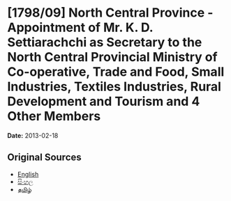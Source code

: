 # [1798/09] North Central Province - Appointment of Mr. K. D. Settiarachchi as Secretary to the North Central Provincial Ministry of Co-operative, Trade and Food, Small Industries, Textiles Industries, Rural Development and Tourism and 4 Other Members

**Date:** 2013-02-18

## Original Sources

- [English](https://documents.gov.lk/view/extra-gazettes/2013/2/1798-09_E.pdf)
- [සිංහල](https://documents.gov.lk/view/extra-gazettes/2013/2/1798-09_S.pdf)
- [தமிழ்](https://documents.gov.lk/view/extra-gazettes/2013/2/1798-09_T.pdf)
